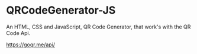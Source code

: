 # QRCodeGenerator-JS

An HTML, CSS and JavaScript, QR Code Generator, that work's with the QR Code Api.

https://goqr.me/api/

